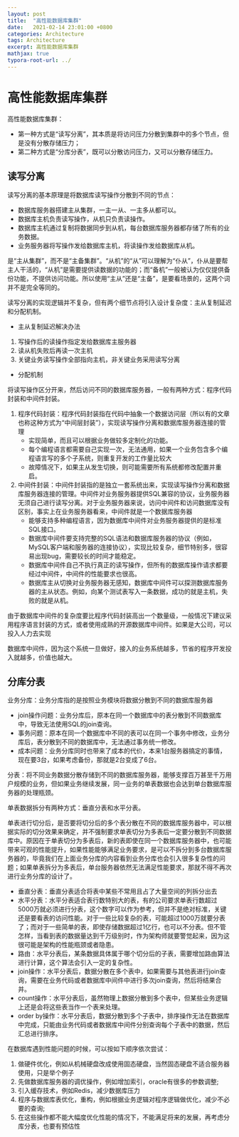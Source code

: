 ```yaml
---
layout: post
title:  "高性能数据库集群"
date:   2021-02-14 23:01:00 +0800
categories: Architecture
tags: Architecture
excerpt: 高性能数据库集群
mathjax: true
typora-root-url: ../
---
```


# 高性能数据库集群

高性能数据库集群：

* 第一种方式是“读写分离”，其本质是将访问压力分散到集群中的多个节点，但是没有分散存储压力；
* 第二种方式是“分库分表”，既可以分散访问压力，又可以分散存储压力。

## 读写分离

读写分离的基本原理是将数据库读写操作分散到不同的节点：

* 数据库服务器搭建主从集群，一主一从、一主多从都可以。
* 数据库主机负责读写操作，从机只负责读操作。
* 数据库主机通过复制将数据同步到从机，每台数据库服务器都存储了所有的业务数据。
* 业务服务器将写操作发给数据库主机，将读操作发给数据库从机。

是“主从集群”，而不是“主备集群”。“从机”的“从”可以理解为“仆从”，仆从是要帮主人干活的，“从机”是需要提供读数据的功能的；而“备机”一般被认为仅仅提供备份功能，不提供访问功能。所以使用“主从”还是“主备”，是要看场景的，这两个词并不是完全等同的。

读写分离的实现逻辑并不复杂，但有两个细节点将引入设计复杂度：主从复制延迟和分配机制。

* 主从复制延迟解决办法

1. 写操作后的读操作指定发给数据库主服务器
2. 读从机失败后再读一次主机
3. 关键业务读写操作全部指向主机，非关键业务采用读写分离

* 分配机制

将读写操作区分开来，然后访问不同的数据库服务器，一般有两种方式：程序代码封装和中间件封装。

1. 程序代码封装：程序代码封装指在代码中抽象一个数据访问层（所以有的文章也称这种方式为“中间层封装”），实现读写操作分离和数据库服务器连接的管理
   * 实现简单，而且可以根据业务做较多定制化的功能。
   * 每个编程语言都需要自己实现一次，无法通用，如果一个业务包含多个编程语言写的多个子系统，则重复开发的工作量比较大
   * 故障情况下，如果主从发生切换，则可能需要所有系统都修改配置并重启。
2. 中间件封装：中间件封装指的是独立一套系统出来，实现读写操作分离和数据库服务器连接的管理。中间件对业务服务器提供SQL兼容的协议，业务服务器无须自己进行读写分离。对于业务服务器来说，访问中间件和访问数据库没有区别，事实上在业务服务器看来，中间件就是一个数据库服务器
   * 能够支持多种编程语言，因为数据库中间件对业务服务器提供的是标准SQL接口。
   * 数据库中间件要支持完整的SQL语法和数据库服务器的协议（例如，MySQL客户端和服务器的连接协议），实现比较复杂，细节特别多，很容易出现bug，需要较长的时间才能稳定。
   * 数据库中间件自己不执行真正的读写操作，但所有的数据库操作请求都要经过中间件，中间件的性能要求也很高。
   * 数据库主从切换对业务服务器无感知，数据库中间件可以探测数据库服务器的主从状态。例如，向某个测试表写入一条数据，成功的就是主机，失败的就是从机。

由于数据库中间件的复杂度要比程序代码封装高出一个数量级，一般情况下建议采用程序语言封装的方式，或者使用成熟的开源数据库中间件。如果是大公司，可以投入人力去实现

数据库中间件，因为这个系统一旦做好，接入的业务系统越多，节省的程序开发投入就越多，价值也越大。

## 分库分表

业务分库：业务分库指的是按照业务模块将数据分散到不同的数据库服务器

* join操作问题：业务分库后，原本在同一个数据库中的表分散到不同数据库中，导致无法使用SQL的join查询。
* 事务问题：原本在同一个数据库中不同的表可以在同一个事务中修改，业务分库后，表分散到不同的数据库中，无法通过事务统一修改。
* 成本问题：业务分库同时也带来了成本的代价，本来1台服务器搞定的事情，现在要3台，如果考虑备份，那就是2台变成了6台。

分表：将不同业务数据分散存储到不同的数据库服务器，能够支撑百万甚至千万用户规模的业务，但如果业务继续发展，同一业务的单表数据也会达到单台数据库服务器的处理瓶颈。

单表数据拆分有两种方式：垂直分表和水平分表。

单表进行切分后，是否要将切分后的多个表分散在不同的数据库服务器中，可以根据实际的切分效果来确定，并不强制要求单表切分为多表后一定要分散到不同数据库中。原因在于单表切分为多表后，新的表即使在同一个数据库服务器中，也可能带来可观的性能提升，如果性能能够满足业务要求，是可以不拆分到多台数据库服务器的，毕竟我们在上面业务分库的内容看到业务分库也会引入很多复杂性的问题；如果单表拆分为多表后，单台服务器依然无法满足性能要求，那就不得不再次进行业务分库的设计了。

* 垂直分表：垂直分表适合将表中某些不常用且占了大量空间的列拆分出去
* 水平分表：水平分表适合表行数特别大的表，有的公司要求单表行数超过5000万就必须进行分表，这个数字可以作为参考，但并不是绝对标准，关键还是要看表的访问性能。对于一些比较复杂的表，可能超过1000万就要分表了；而对于一些简单的表，即使存储数据超过1亿行，也可以不分表。但不管怎样，当看到表的数据量达到千万级别时，作为架构师就要警觉起来，因为这很可能是架构的性能瓶颈或者隐患。
* 路由：水平分表后，某条数据具体属于哪个切分后的子表，需要增加路由算法进行计算，这个算法会引入一定的复杂性。
* join操作：水平分表后，数据分散在多个表中，如果需要与其他表进行join查询，需要在业务代码或者数据库中间件中进行多次join查询，然后将结果合并。
* count操作：水平分表后，虽然物理上数据分散到多个表中，但某些业务逻辑上还是会将这些表当作一个表来处理。
* order by操作：水平分表后，数据分散到多个子表中，排序操作无法在数据库中完成，只能由业务代码或者数据库中间件分别查询每个子表中的数据，然后汇总进行排序。

在数据库遇到性能问题的时候，可以按如下顺序依次尝试：

1. 做硬件优化，例如从机械硬盘改成使用固态硬盘，当然固态硬盘不适合服务器使用，只是举个例子
2. 先做数据库服务器的调优操作，例如增加索引，oracle有很多的参数调整;
3. 引入缓存技术，例如Redis，减少数据库压力
4. 程序与数据库表优化，重构，例如根据业务逻辑对程序逻辑做优化，减少不必要的查询;
5. 在这些操作都不能大幅度优化性能的情况下，不能满足将来的发展，再考虑分库分表，也要有预估性